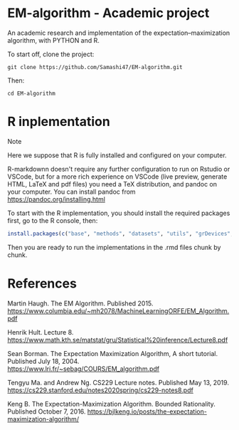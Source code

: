 # EM-algorithm - Academic project

An academic research and implementation of the expectation–maximization algorithm, with PYTHON and R.

To start off, clone the project: 
```shell
git clone https://github.com/Samashi47/EM-algorithm.git
```

Then:
```shell
cd EM-algorithm
```

# R inplementation

> [!NOTE]
>
> Here we suppose that R is fully installed and configured on your computer.
>
> R-markdownn doesn't require any further configuration to run on Rstudio or VSCode, but for a more rich experience on VSCode (live preview, generate HTML, LaTeX and pdf files) you need a TeX distribution, and pandoc on your computer. You can install pandoc from https://pandoc.org/installing.html

To start with the R implementation, you should install the required packages first, go to the R console, then: 
```R
install.packages(c("base", "methods", "datasets", "utils", "grDevices", "graphics", "stats", "plyr", "mvtnorm", "ggplot2"))
```
Then you are ready to run the implementations in the .rmd files chunk by chunk.

# References

Martin Haugh. The EM Algorithm. Published 2015. https://www.columbia.edu/~mh2078/MachineLearningORFE/EM_Algorithm.pdf

Henrik Hult. Lecture 8. https://www.math.kth.se/matstat/gru/Statistical%20inference/Lecture8.pdf

Sean Borman. The Expectation Maximization Algorithm, A short tutorial. Published July 18, 2004. https://www.lri.fr/~sebag/COURS/EM_algorithm.pdf

Tengyu Ma. and Andrew Ng. CS229 Lecture notes. Published May 13, 2019. https://cs229.stanford.edu/notes2020spring/cs229-notes8.pdf

Keng B. The Expectation-Maximization Algorithm. Bounded Rationality. Published October 7, 2016. https://bjlkeng.io/posts/the-expectation-maximization-algorithm/